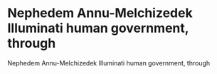 # Nephedem Annu-Melchizedek Illuminati human government, through

Nephedem Annu-Melchizedek Illuminati human government, through